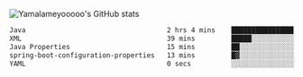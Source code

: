 ![Yamalameyooooo's GitHub stats](https://github-readme-stats.vercel.app/api?username=yamalameyooooo&theme=transparent&show_icons=true\&show=reviews,discussions_started,discussions_answered,prs_merged,prs_merged_percentage)

<!--START_SECTION:waka-->

```txt
Java                                   2 hrs 4 mins    ████████████████░░░░░░░░░   64.44 %
XML                                    39 mins         █████░░░░░░░░░░░░░░░░░░░░   20.60 %
Java Properties                        15 mins         ██░░░░░░░░░░░░░░░░░░░░░░░   08.18 %
spring-boot-configuration-properties   13 mins         █▓░░░░░░░░░░░░░░░░░░░░░░░   06.78 %
YAML                                   0 secs          ░░░░░░░░░░░░░░░░░░░░░░░░░   00.01 %
```

<!--END_SECTION:waka-->
